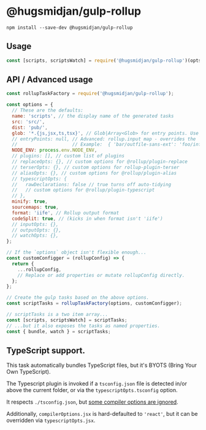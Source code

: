 # @hugsmidjan/gulp-rollup

```
npm install --save-dev @hugsmidjan/gulp-rollup
```

## Usage

```js
const [scripts, scriptsWatch] = require('@hugsmidjan/gulp-rollup')(opts);
```

## API / Advanced usage

```js
const rollupTaskFactory = require('@hugsmidjan/gulp-rollup');

const options = {
  // These are the defaults:
  name: 'scripts', // the display name of the generated tasks
  src: 'src/',
  dist: 'pub/',
  glob: '*.{js,jsx,ts,tsx}', // Glob|Array<Glob> for entry points. Use '!' prefix to ignore
  // entryPoints: null, // Advanced: rollup.input map - overrides the `glob` option
  //                    // Example:  { 'bar/outfile-sans-ext': 'foo/infile.ts' }
  NODE_ENV: process.env.NODE_ENV,
  // plugins: [], // custom list of plugins
  // replaceOpts: {}, // custom options for @rollup/plugin-replace
  // terserOpts: {}, // custom options for rollup-plugin-terser
  // aliasOpts: {}, // custom options for @rollup/plugin-alias
  // typescriptOpts: {
  //   rawDeclarations: false // true turns off auto-tidying
  //   // custom options for @rollup/plugin-typescript
  // },
  minify: true,
  sourcemaps: true,
  format: 'iife', // Rollup output format
  codeSplit: true, // (kicks in when format isn't 'iife')
  // inputOpts: {},
  // outputOpts: {},
  // watchOpts: {},
};

// If the `options` object isn't flexible enough...
const customConfigger = (rollupConfig) => {
  return {
    ...rollupConfig,
    // Replace or add properties or mutate rollupConfig directly.
  };
};

// Create the gulp tasks based on the above options.
const scriptTasks = rollupTaskFactory(options, customConfigger);

// scriptTasks is a two item array...
const [scripts, scriptsWatch] = scriptTasks;
// ...but it also exposes the tasks as named properties.
const { bundle, watch } = scriptTasks;
```

## TypeScript support.

This task automatically bundles TypeScript files, but it's BYOTS (Bring Your
Own TypeScript).

The Typescript plugin is invoked if a `tsconfig.json` file is detected in/or
above the current folder, or via the `typescriptOpts.tsconfig` option.

It respects `./tsconfig.json`, but
[some compiler options are ignored](https://github.com/rollup/plugins/tree/master/packages/typescript#ignored-options).

Additionally, `compilerOptions.jsx` is hard-defaulted to `'react'`, but it can
be overridden via `typescriptOpts.jsx`.
